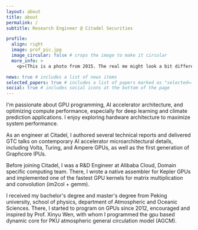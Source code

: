 ```yaml
---
layout: about
title: about
permalink: /
subtitle: Research Engineer @ Citadel Securities

profile:
  align: right
  image: prof_pic.jpg
  image_circular: false # crops the image to make it circular
  more_info: >
    <p>(This is a photo from 2015. The real me might look a bit different now. I've sacrificed quite a few hairs to the gods of program performance.)</p>

news: true # includes a list of news items
selected_papers: true # includes a list of papers marked as "selected={true}"
social: true # includes social icons at the bottom of the page
---
```


I'm passionate about GPU programming, AI accelerator architecture, and optimizing compute performance, especially for deep learning and climate prediction applications. I enjoy exploring hardware architecture to maximize system performance.

As an engineer at Citadel, I authored several technical reports and delivered GTC talks on contemporary AI accelerator microarchitectural details, including Volta, Turing, and Ampere GPUs, as well as the first generation of Graphcore IPUs.

Before joining Citadel, I was a R&D Engineer at Alibaba Cloud, Domain specific computing team. There, I wrote a native assembler for Kepler GPUs and implemented one of the fastest GPU kernels for matrix multiplication and convolution (im2col + gemm).

I received my bachelor's degree and master's degree from Peking university, school of physics, department of Atmospheric and Oceanic Sciences. There, I started to program on GPUs since 2012, encouraged and inspired by Prof. Xinyu Wen, with whom I programmed the gpu based dynamic core for PKU atmospheric general circulation model (AGCM).
